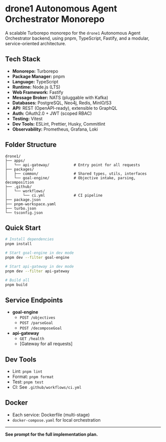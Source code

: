 # drone1 Autonomous Agent Orchestrator Monorepo

A scalable Turborepo monorepo for the `drone1` Autonomous Agent Orchestrator backend, using pnpm, TypeScript, Fastify, and a modular, service-oriented architecture.

## Tech Stack

- **Monorepo:** Turborepo
- **Package Manager:** pnpm
- **Language:** TypeScript
- **Runtime:** Node.js (LTS)
- **Web Framework:** Fastify
- **Message Broker:** NATS (pluggable with Kafka)
- **Databases:** PostgreSQL, Neo4j, Redis, MinIO/S3
- **API:** REST (OpenAPI-ready), extensible to GraphQL
- **Auth:** OAuth2.0 + JWT (scoped RBAC)
- **Testing:** Vitest
- **Dev Tools:** ESLint, Prettier, Husky, Commitlint
- **Observability:** Prometheus, Grafana, Loki

## Folder Structure

```
drone1/
├── apps/
│   └── api-gateway/           # Entry point for all requests
├── packages/
│   ├── common/                # Shared types, utils, interfaces
│   └── goal-engine/           # Objective intake, parsing, decomposition
├── .github/
│   └── workflows/
│       └── ci.yml             # CI pipeline
├── package.json
├── pnpm-workspace.yaml
├── turbo.json
└── tsconfig.json
```

## Quick Start

```sh
# Install dependencies
pnpm install

# Start goal-engine in dev mode
pnpm dev --filter goal-engine

# Start api-gateway in dev mode
pnpm dev --filter api-gateway

# Build all
pnpm build
```

## Service Endpoints

- **goal-engine**
  - `POST /objectives`
  - `POST /parseGoal`
  - `POST /decomposeGoal`
- **api-gateway**
  - `GET /health`
  - [Gateway for all requests]

## Dev Tools

- Lint: `pnpm lint`
- Format: `pnpm format`
- Test: `pnpm test`
- CI: See `.github/workflows/ci.yml`

## Docker

- Each service: Dockerfile (multi-stage)
- `docker-compose.yaml` for local orchestration

---

**See prompt for the full implementation plan.**